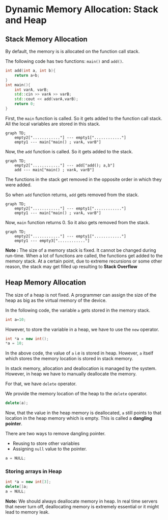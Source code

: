 # Dynamic Memory Allocation: Stack and Heap

## Stack Memory Allocation

By default, the memory is is allocated on the function call stack.

The following code has two functions: `main()` and `add()`.

```cpp
int add(int a, int b){
	return a+b;
}
int main(){
	int varA, varB;
	std::cin >> varA >> varB;
	std::cout << add(varA,varB);
	return 0;
}
```

First, the `main` function is called. So it gets added to the function call stack. All the local variables are stored in this stack.

```mermaid
graph TD;
    empty2["............"] --- empty1["............"]
	empty1 --- main["main() ; varA, varB"]
```

Now, the `add` function is called. So it gets added to the stack.

```mermaid
graph TD;
    empty2["............"] --- add["add(); a,b"]
	add --- main["main() ; varA, varB"]
```

The functions in the stack get removed in the opposite order in which they were added.

So when `add` function returns, `add` gets removed from the stack.

```mermaid
graph TD;
    empty2["............"] --- empty1["............"]
	empty1 --- main["main() ; varA, varB"]
```

Now, `main` function returns 0. So it also gets removed from the stack.

```mermaid
graph TD;
    empty2["............"] --- empty1["............"]
	empty1 --- empty3["............"]
```

**Note :** The size of a memory stack is fixed. It cannot be changed during run-time. When a lot of functions are called, the functions get added to the memory stack. At a certain point, due to extreme recursions or some other reason, the stack may get filled up resulting to **Stack Overflow**

## Heap Memory Allocation

The size of a heap is not fixed. A programmer can assign the size of the heap as big as the virtual memory of the device.

In the following code, the variable `a` gets stored in the memory stack. 

```cpp
int a=10;
```

However, to store the variable in a heap, we have to use the `new` operator.

```cpp
int *a = new int();
*a = 10;
```

In the above code, the value of `a` i.e is stored in heap. However, `a` itself which stores the memory location is stored in stack memory.

In stack memory, allocation and deallocation is managed by the system. However, in heap we have to manually deallocate the memory. 

For that, we have `delete` operator.

We provide the memory location of the heap to the `delete` operator.

```cpp
delete(a);
```

Now, that the value in the heap memory is deallocated, `a` still points to that location in the heap memory which is empty. This is called a **dangling pointer**.

There are two ways to remove dangling pointer.

- Reusing to store other variables
- Assigning `null` value to the pointer.

```cpp
a = NULL;
```

### Storing arrays in Heap

```cpp
int *a = new int[3];
delete[]a;
a = NULL;
```

**Note:** We should always deallocate memory in heap. In real time servers that never turn off, deallocating memory is extremely essential or it might lead to memory leak.
